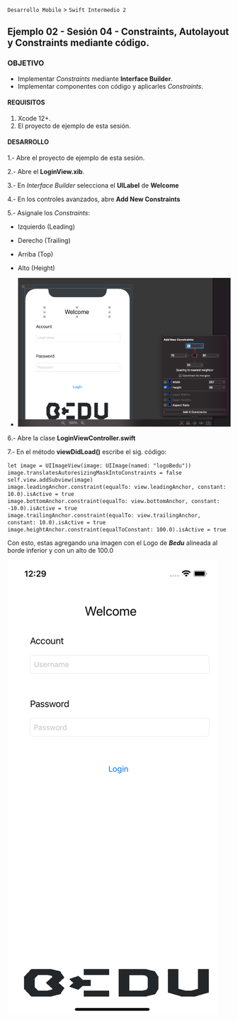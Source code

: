 `Desarrollo Mobile` > `Swift Intermedio 2`

## Ejemplo 02 - Sesión 04 - Constraints, Autolayout y Constraints mediante código.

### OBJETIVO

- Implementar _Constraints_ mediante **Interface Builder**.
- Implementar componentes con código y aplicarles _Constraints_.

#### REQUISITOS

1. Xcode 12+.
2. El proyecto de ejemplo de esta sesión.

#### DESARROLLO

1.- Abre el proyecto de ejemplo de esta sesión.

2.- Abre el **LoginView.xib**.

3.- En _Interface Builder_ selecciona el **UILabel** de **Welcome**

4.- En los controles avanzados, abre **Add New Constraints**

5.- Asignale los _Constraints_:
- Izquierdo (Leading)
- Derecho (Trailing)
- Arriba (Top)
- Alto (Height)

- ![](1.png)

6.- Abre la clase **LoginViewController.swift**

7.- En el método **viewDidLoad()** escribe el sig. código:
````
let image = UIImageView(image: UIImage(named: "logoBedu"))
image.translatesAutoresizingMaskIntoConstraints = false
self.view.addSubview(image)
image.leadingAnchor.constraint(equalTo: view.leadingAnchor, constant: 10.0).isActive = true
image.bottomAnchor.constraint(equalTo: view.bottomAnchor, constant: -10.0).isActive = true
image.trailingAnchor.constraint(equalTo: view.trailingAnchor, constant: 10.0).isActive = true
image.heightAnchor.constraint(equalToConstant: 100.0).isActive = true
````
Con esto, estas agregando una imagen con el Logo de **_Bedu_** alineada al borde inferior y con un alto de 100.0

![](2.png)